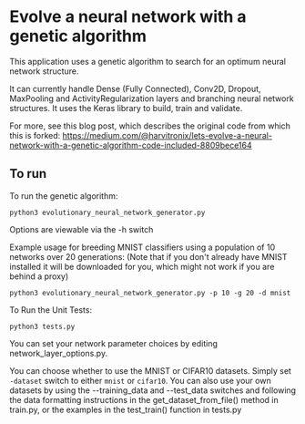 # Evolve a neural network with a genetic algorithm

This application uses a genetic algorithm to search for an optimum neural network structure.

It can currently handle Dense (Fully Connected), Conv2D, Dropout, MaxPooling and ActivityRegularization layers and branching neural network structures. It uses the Keras library to build, train and validate.

For more, see this blog post, which describes the original code from which this is forked: 
https://medium.com/@harvitronix/lets-evolve-a-neural-network-with-a-genetic-algorithm-code-included-8809bece164

## To run

To run the genetic algorithm:

```python3 evolutionary_neural_network_generator.py```

Options are viewable via the -h switch

Example usage for breeding MNIST classifiers using a population of 10 networks over 20 generations:
(Note that if you don't already have MNIST installed it will be downloaded for you, which might not work if
 you are behind a proxy)

```python3 evolutionary_neural_network_generator.py -p 10 -g 20 -d mnist```

To Run the Unit Tests:

```python3 tests.py```

You can set your network parameter choices by editing network_layer_options.py.

You can choose whether to use the MNIST or CIFAR10 datasets. Simply set `-dataset` switch to either `mnist` or `cifar10`. 
You can also use your own datasets by using the --training_data and --test_data switches and following the data formatting instructions in the get_dataset_from_file() method in train.py,
or the examples in the test_train() function in tests.py

